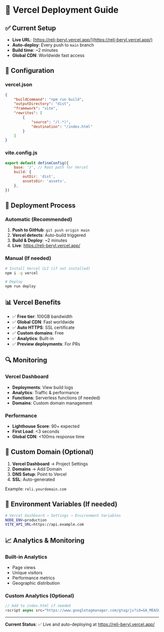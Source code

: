 # 🚀 Vercel Deployment Guide

## ✅ Current Setup

- **Live URL**: [https://reli-beryl.vercel.app/](https://reli-beryl.vercel.app/)
- **Auto-deploy**: Every push to `main` branch
- **Build time**: ~2 minutes
- **Global CDN**: Worldwide fast access

## 🔧 Configuration

### vercel.json

```json
{
    "buildCommand": "npm run build",
    "outputDirectory": "dist",
    "framework": "vite",
    "rewrites": [
        {
            "source": "/(.*)",
            "destination": "/index.html"
        }
    ]
}
```

### vite.config.js

```javascript
export default defineConfig({
    base: '/', // Root path for Vercel
    build: {
        outDir: 'dist',
        assetsDir: 'assets',
    },
})
```

## 🚀 Deployment Process

### Automatic (Recommended)

1. **Push to GitHub**: `git push origin main`
2. **Vercel detects**: Auto-build triggered
3. **Build & Deploy**: ~2 minutes
4. **Live**: https://reli-beryl.vercel.app/

### Manual (If needed)

```bash
# Install Vercel CLI (if not installed)
npm i -g vercel

# Deploy
npm run deploy
```

## 📊 Vercel Benefits

- ✅ **Free tier**: 100GB bandwidth
- ✅ **Global CDN**: Fast worldwide
- ✅ **Auto HTTPS**: SSL certificate
- ✅ **Custom domains**: Free
- ✅ **Analytics**: Built-in
- ✅ **Preview deployments**: For PRs

## 🔍 Monitoring

### Vercel Dashboard

- **Deployments**: View build logs
- **Analytics**: Traffic & performance
- **Functions**: Serverless functions (if needed)
- **Domains**: Custom domain management

### Performance

- **Lighthouse Score**: 90+ expected
- **First Load**: <3 seconds
- **Global CDN**: <100ms response time

## 🎯 Custom Domain (Optional)

1. **Vercel Dashboard** → Project Settings
2. **Domains** → Add Domain
3. **DNS Setup**: Point to Vercel
4. **SSL**: Auto-generated

Example: `reli.yourdomain.com`

## 🔧 Environment Variables (If needed)

```bash
# Vercel Dashboard → Settings → Environment Variables
NODE_ENV=production
VITE_API_URL=https://api.example.com
```

## 📈 Analytics & Monitoring

### Built-in Analytics

- Page views
- Unique visitors
- Performance metrics
- Geographic distribution

### Custom Analytics (Optional)

```javascript
// Add to index.html if needed
<script async src="https://www.googletagmanager.com/gtag/js?id=GA_MEASUREMENT_ID"></script>
```

---

**Current Status**: ✅ Live and auto-deploying at https://reli-beryl.vercel.app/
